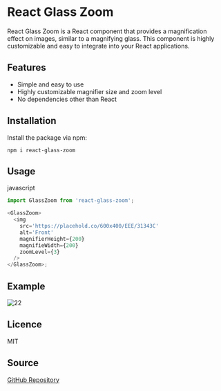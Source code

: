 # React Glass Zoom

React Glass Zoom is a React component that provides a magnification effect on images, similar to a magnifying glass. This component is highly customizable and easy to integrate into your React applications.

## Features

- Simple and easy to use
- Highly customizable magnifier size and zoom level
- No dependencies other than React

## Installation

Install the package via npm:

`npm i react-glass-zoom`

## Usage

javascript

```js
import GlassZoom from 'react-glass-zoom';

<GlassZoom>
  <img
    src='https://placehold.co/600x400/EEE/31343C'
    alt='Front'
    magnifierHeight={200}
    magnifieWidth={200}
    zoomLevel={3}
  />
</GlassZoom>;
```

## Example

![22](https://github.com/Niravpatel129/react-glass-zoom/assets/43049943/22e6cbb7-173c-469e-828d-866154e710a4)

## Licence

MIT

## Source

[GitHub Repository](https://github.com/Niravpatel129/react-glass-zoom)
